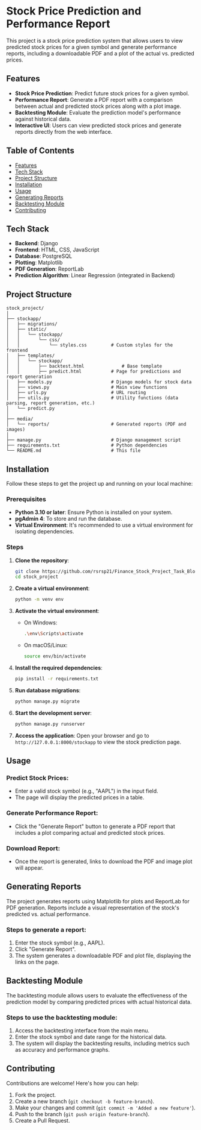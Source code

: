 # Stock Price Prediction and Performance Report

This project is a stock price prediction system that allows users to view predicted stock prices for a given symbol and generate performance reports, including a downloadable PDF and a plot of the actual vs. predicted prices.

## Features

- **Stock Price Prediction**: Predict future stock prices for a given symbol.
- **Performance Report**: Generate a PDF report with a comparison between actual and predicted stock prices along with a plot image.
- **Backtesting Module**: Evaluate the prediction model's performance against historical data.
- **Interactive UI**: Users can view predicted stock prices and generate reports directly from the web interface.

## Table of Contents
- [Features](#features)
- [Tech Stack](#tech-stack)
- [Project Structure](#project-structure)
- [Installation](#installation)
- [Usage](#usage)
- [Generating Reports](#generating-reports)
- [Backtesting Module](#backtesting-module)
- [Contributing](#contributing)

## Tech Stack

- **Backend**: Django
- **Frontend**: HTML, CSS, JavaScript
- **Database**: PostgreSQL
- **Plotting**: Matplotlib
- **PDF Generation**: ReportLab
- **Prediction Algorithm**: Linear Regression (integrated in Backend)

## Project Structure

```plaintext
stock_project/
│
├── stockapp/
│   ├── migrations/
│   ├── static/
│   │   └── stockapp/
│   │       └── css/
│   │           └── styles.css         # Custom styles for the frontend
│   ├── templates/
│   │   └── stockapp/
│   │       ├── backtest.html              # Base template
│   │       ├── predict.html           # Page for predictions and report generation
│   ├── models.py                      # Django models for stock data
│   ├── views.py                       # Main view functions
│   ├── urls.py                        # URL routing
│   ├── utils.py                       # Utility functions (data parsing, report generation, etc.)
│   └── predict.py
│
├── media/
│   └── reports/                       # Generated reports (PDF and images)
│
├── manage.py                          # Django management script
├── requirements.txt                   # Python dependencies
└── README.md                          # This file
```
## Installation

Follow these steps to get the project up and running on your local machine:

### Prerequisites

- **Python 3.10 or later**: Ensure Python is installed on your system.
- **pgAdmin 4**: To store and run the database.
- **Virtual Environment**: It's recommended to use a virtual environment for isolating dependencies.

### Steps

1. **Clone the repository**:
    ```bash
    git clone https://github.com/rsrsp21/Finance_Stock_Project_Task_Blockhouse.git
    cd stock_project
    ```

2. **Create a virtual environment**:
    ```bash
    python -m venv env
    ```

3. **Activate the virtual environment**:
    - On Windows:
      ```bash
      .\env\Scripts\activate
      ```
    - On macOS/Linux:
      ```bash
      source env/bin/activate
      ```

4. **Install the required dependencies**:
    ```bash
    pip install -r requirements.txt
    ```

5. **Run database migrations**:
    ```bash
    python manage.py migrate
    ```

6. **Start the development server**:
    ```bash
    python manage.py runserver
    ```

7. **Access the application**: Open your browser and go to `http://127.0.0.1:8000/stockapp` to view the stock prediction page.

## Usage

### Predict Stock Prices:
- Enter a valid stock symbol (e.g., "AAPL") in the input field.
- The page will display the predicted prices in a table.

### Generate Performance Report:
- Click the "Generate Report" button to generate a PDF report that includes a plot comparing actual and predicted stock prices.

### Download Report:
- Once the report is generated, links to download the PDF and image plot will appear.

## Generating Reports

The project generates reports using Matplotlib for plots and ReportLab for PDF generation. Reports include a visual representation of the stock's predicted vs. actual performance.

### Steps to generate a report:
1. Enter the stock symbol (e.g., AAPL).
2. Click "Generate Report".
3. The system generates a downloadable PDF and plot file, displaying the links on the page.

## Backtesting Module

The backtesting module allows users to evaluate the effectiveness of the prediction model by comparing predicted prices with actual historical data.

### Steps to use the backtesting module:
1. Access the backtesting interface from the main menu.
2. Enter the stock symbol and date range for the historical data.
3. The system will display the backtesting results, including metrics such as accuracy and performance graphs.

## Contributing

Contributions are welcome! Here's how you can help:

1. Fork the project.
2. Create a new branch (`git checkout -b feature-branch`).
3. Make your changes and commit (`git commit -m 'Added a new feature'`).
4. Push to the branch (`git push origin feature-branch`).
5. Create a Pull Request.
